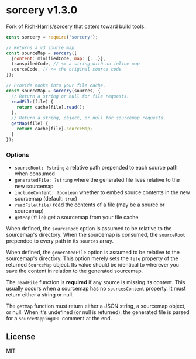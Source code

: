 # sorcery v1.3.0

Fork of [Rich-Harris/sorcery][1] that caters toward build tools.

[1]: https://github.com/Rich-Harris/sorcery

```js
const sorcery = require('sorcery');

// Returns a v3 source map.
const sourceMap = sorcery([
  {content: minifiedCode, map: {...}},
  transpiledCode, // <= a string with an inline map
  sourceCode, // <= the original source code
]);

// Provide hooks into your file cache.
const sourceMap = sorcery(sources, {
  // Return a string or null for file requests.
  readFile(file) {
    return cache[file].read();
  },
  // Return a string, object, or null for sourcemap requests.
  getMap(file) {
    return cache[file].sourceMap;
  }
});
```

### Options
- `sourceRoot: ?string` a relative path prepended to each source path when consumed
- `generatedFile: ?string` where the generated file lives relative to the new sourcemap
- `includeContent: ?boolean` whether to embed source contents in the new sourcemap (default: `true`)
- `readFile(file)` read the contents of a file (may be a source or sourcemap)
- `getMap(file)` get a sourcemap from your file cache

When defined, the `sourceRoot` option is assumed to be relative to the
sourcemap's directory. When the sourcemap is consumed, the `sourceRoot`
prepended to every path in its `sources` array.

When defined, the `generatedFile` option is assumed to be relative to the
sourcemap's directory. This option merely sets the `file` property of the
returned `SourceMap` object. Its value should be identical to wherever you save
the content in relation to the generated sourcemap.

The `readFile` function is **required** if any source is missing its content.
This usually occurs when a sourcemap has no `sourcesContent` property.
It must return either a string or null.

The `getMap` function must return either a JSON string, a sourcemap object, or
null. When it's undefined (or null is returned), the generated file is parsed
for a `sourceMappingURL` comment at the end.

## License

MIT
